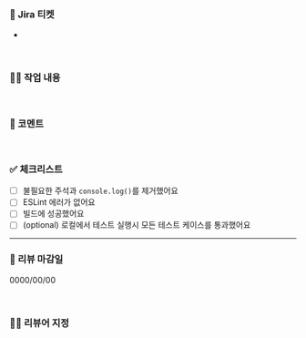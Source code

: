 ### 🎫 Jira 티켓
<!--- 지라 티켓 링크를 첨부합니다. -->
-

<br />

### 🧑‍💻 작업 내용
<!--- 변경사항에 대한 설명, (필요시) 이미지 첨부를 통해 리뷰어들이 작업한 내용을 이해할 수 있도록 작성합니다. -->

<br />

### 📝 코멘트
<!--- 변경사항과 관련하여 팀원들과 공유하고 싶은 내용을 작성합니다. (e.g. 의존성 패키지 추가 등) -->

<br />

### ✅ 체크리스트
<!--- PR 올리기 전 확인하기 -->
- [ ] 불필요한 주석과 `console.log()`를 제거했어요
- [ ] ESLint 에러가 없어요
- [ ] 빌드에 성공했어요
- [ ] (optional) 로컬에서 테스트 실행시 모든 테스트 케이스를 통과했어요

---

### 📅 리뷰 마감일
<!--- 리뷰를 완료하고 병합을 희망하는 날짜를 기재합니다. (0000/00/00 포맷 변경 X) -->
0000/00/00

<br />

### 👯‍♀️ 리뷰어 지정
<!--- 리뷰를 원하는 팀원을 태그해 주세요. -->

